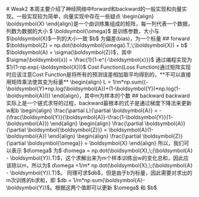 <head>
    <script src="https://cdn.mathjax.org/mathjax/latest/MathJax.js?config=TeX-AMS-MML_HTMLorMML" type="text/javascript"></script>
    <script type="text/x-mathjax-config">
        MathJax.Hub.Config({
            tex2jax: {
            skipTags: ['script', 'noscript', 'style', 'textarea', 'pre'],
            inlineMath: [['$','$']]
            }
        });
    </script>
</head>
# Weak2
本周主要介绍了神经网络中forward和backward的一般实现和向量实现。一般实现较为简单，向量实现中存在一些疑点
\begin{align}
\boldsymbol{X}
\end{align}是一个由训练集组成的矩阵，每一列代表一个数据，列数为数据的大小
$ \boldsymbol{\omega}$ 是训练参数，大小与 $\boldsymbol{X}$一列的大小一致
$b$ 为偏差(bias)，为一个标量
## forward
$\boldsymbol{Z} = np.dot(\boldsymbol{\omega}.T,\;\boldsymbol{X}) + b$ 
$\boldsymbol{A} = \sigma(\boldsymbol{Z})$，其中 $\sigma(\boldsymbol{x}) = \frac{1}{1-e^{-\boldsymbol{x}}}$
通过编程实现为 $1/(1-np.exp(-\boldsymbol{X}))$
Cost Function(Loss Function)通过矩阵实现时应该注意Cost Function是将所有的预测误差相加取平均得到的，**不可以直接用矩阵乘法使其变为标量**
\begin{align}
 L = 1/m*np.sum((-\boldsymbol{Y}*np.log(\boldsymbol{A})+(1-\boldsymbol{Y})*np.log(1-\boldsymbol{A})))
\end{align}，其中m为样本的个数
## backward
backward实际上是一个链式求导的过程，backward最根本的式子是通过梯度下降法来更新w和b
\begin{align}
\frac{\partial L}{\partial \boldsymbol{A}} = -(\frac{\boldsymbol{Y}}{\boldsymbol{A}}-\frac{1-\boldsymbol{Y}}{1-\boldsymbol{A}})
\end{align}
\begin{align}
\frac{\partial \boldsymbol{A}}{\partial \boldsymbol{\boldsymbol{Z}}} = \boldsymbol{A}(1-\boldsymbol{A})
\end{align}
\begin{align}
\frac{\partial \boldsymbol{Z}}{\partial \boldsymbol{\omega}} = \boldsymbol{X}
\end{align}
所以，我们可以表示 $d\omega$ 为$ d\omega = np.dot(\boldsymbol{X},\;(\boldsymbol{A} - \boldsymbol{Y}).T)$，这个求解出来为m个样本训练出w的变化总和，因此应该除以m，所以为$ d\omega =1/m* np.dot(\boldsymbol{X},\;(\boldsymbol{A} - \boldsymbol{Y}).T)$。
同理可求$db$，但是由于b为标量，因此需要对求出的m次训练的b求和，即 $db = 1/m*np.sum(\boldsymbol{A}-\boldsymbol{Y})$。根据这两个值即可以更新 $\omega$ 和 $b$



